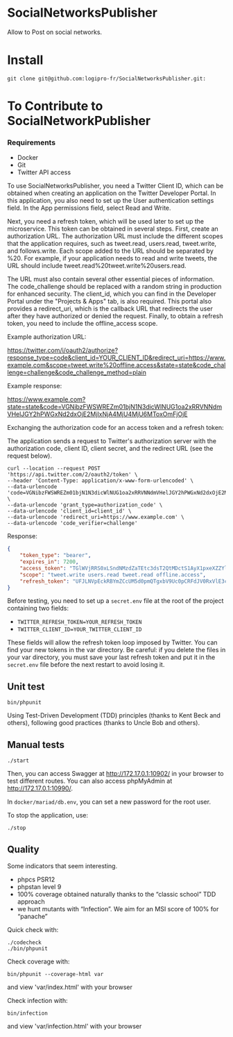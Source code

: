 # SocialNetworksPublisher

Allow to Post on social networks.

# Install

```console
git clone git@github.com:logipro-fr/SocialNetworksPublisher.git:
```

# To Contribute to SocialNetworkPublisher

### Requirements

- Docker
- Git
- Twitter API access

To use SocialNetworksPublisher, you need a Twitter Client ID, which can be obtained when creating an application on the Twitter Developer Portal. In this application, you also need to set up the User authentication settings field. In the App permissions field, select Read and Write.

Next, you need a refresh token, which will be used later to set up the microservice. This token can be obtained in several steps. First, create an authorization URL. The authorization URL must include the different scopes that the application requires, such as tweet.read, users.read, tweet.write, and follows.write. Each scope added to the URL should be separated by %20. For example, if your application needs to read and write tweets, the URL should include tweet.read%20tweet.write%20users.read.

The URL must also contain several other essential pieces of information. The code_challenge should be replaced with a random string in production for enhanced security. The client_id, which you can find in the Developer Portal under the "Projects & Apps" tab, is also required. This portal also provides a redirect_uri, which is the callback URL that redirects the user after they have authorized or denied the request. Finally, to obtain a refresh token, you need to include the offline_access scope.

Example authorization URL:

https://twitter.com/i/oauth2/authorize?response_type=code&client_id=YOUR_CLIENT_ID&redirect_uri=https://www.example.com&scope=tweet.write%20offline.access&state=state&code_challenge=challenge&code_challenge_method=plain

Example response:

https://www.example.com?state=state&code=VGNibzFWSWREZm01bjN1N3dicWlNUG1oa2xRRVNNdmVHelJGY2hPWGxNd2dxOjE2MjIxNjA4MjU4MjU6MToxOmFjOjE

Exchanging the authorization code for an access token and a refresh token:

The application sends a request to Twitter's authorization server with the authorization code, client ID, client secret, and the redirect URL (see the request below).

```console
curl --location --request POST 'https://api.twitter.com/2/oauth2/token' \
--header 'Content-Type: application/x-www-form-urlencoded' \
--data-urlencode 'code=VGNibzFWSWREZm01bjN1N3dicWlNUG1oa2xRRVNNdmVHelJGY2hPWGxNd2dxOjE2MjIxNjA4MjU4MjU6MToxOmFjOjE' \
--data-urlencode 'grant_type=authorization_code' \
--data-urlencode 'client_id=client_id' \
--data-urlencode 'redirect_uri=https://www.example.com' \
--data-urlencode 'code_verifier=challenge'

```

Response:
```json
{
    "token_type": "bearer",
    "expires_in": 7200,
    "access_token": "TGlWVjRRS0xLSndNMzdZaTEtc3dsT2QtMDctS1AyX1pxeXZZYlVqWDZmZXFFOjE3MjI5MjkxNjE3MjI6MToxOmF0OjE",
    "scope": "tweet.write users.read tweet.read offline.access",
    "refresh_token": "UFJLNVpEckRBYmZCcUM5d0pmQTgxbV9Uc0pCRFdJV0RxVlE3c1FwS1ExdzF6OjE3MjI5MjkxNjE3MjI6MTowOnJ0OjE"
}
```

Before testing, you need to set up a `secret.env` file at the root of the project containing two fields:

- `TWITTER_REFRESH_TOKEN=YOUR_REFRESH_TOKEN`
- `TWITTER_CLIENT_ID=YOUR_TWITTER_CLIENT_ID`

These fields will allow the refresh token loop imposed by Twitter. You can find your new tokens in the var directory. Be careful: if you delete the files in your var directory, you must save your last refresh token and put it in the `secret.env` file before the next restart to avoid losing it.

## Unit test

```console
bin/phpunit
```

Using Test-Driven Development (TDD) principles (thanks to Kent Beck and others), following good practices (thanks to Uncle Bob and others).

## Manual tests

```console
./start
```
Then, you can access Swagger at http://172.17.0.1:10902/ in your browser to test different routes. 
You can also access phpMyAdmin at http://172.17.0.1:10990/.

In `docker/mariad/db.env`, you can set a new password for the root user.

To stop the application, use:

```console
./stop
```

## Quality

Some indicators that seem interesting.

* phpcs PSR12
* phpstan level 9
* 100% coverage obtained naturally thanks to the “classic school” TDD approach
* we hunt mutants with “Infection”. We aim for an MSI score of 100% for “panache”


Quick check with:
```console
./codecheck
./bin/phpunit
```

Check coverage with:
```console
bin/phpunit --coverage-html var
```
and view 'var/index.html' with your browser

Check infection with:
```console
bin/infection
```
and view 'var/infection.html' with your browser